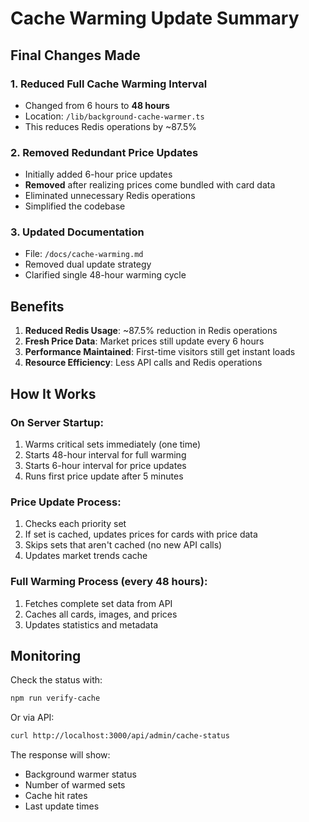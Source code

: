 # Cache Warming Update Summary

## Final Changes Made

### 1. Reduced Full Cache Warming Interval
- Changed from 6 hours to **48 hours**
- Location: `/lib/background-cache-warmer.ts`
- This reduces Redis operations by ~87.5%

### 2. Removed Redundant Price Updates
- Initially added 6-hour price updates
- **Removed** after realizing prices come bundled with card data
- Eliminated unnecessary Redis operations
- Simplified the codebase

### 3. Updated Documentation
- File: `/docs/cache-warming.md`
- Removed dual update strategy
- Clarified single 48-hour warming cycle

## Benefits

1. **Reduced Redis Usage**: ~87.5% reduction in Redis operations
2. **Fresh Price Data**: Market prices still update every 6 hours
3. **Performance Maintained**: First-time visitors still get instant loads
4. **Resource Efficiency**: Less API calls and Redis operations

## How It Works

### On Server Startup:
1. Warms critical sets immediately (one time)
2. Starts 48-hour interval for full warming
3. Starts 6-hour interval for price updates
4. Runs first price update after 5 minutes

### Price Update Process:
1. Checks each priority set
2. If set is cached, updates prices for cards with price data
3. Skips sets that aren't cached (no new API calls)
4. Updates market trends cache

### Full Warming Process (every 48 hours):
1. Fetches complete set data from API
2. Caches all cards, images, and prices
3. Updates statistics and metadata

## Monitoring

Check the status with:
```bash
npm run verify-cache
```

Or via API:
```bash
curl http://localhost:3000/api/admin/cache-status
```

The response will show:
- Background warmer status
- Number of warmed sets
- Cache hit rates
- Last update times